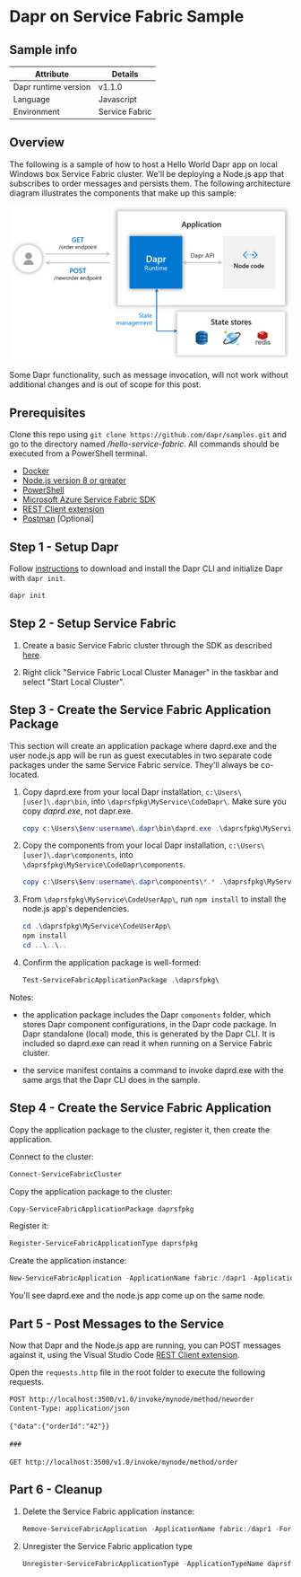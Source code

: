 # Dapr on Service Fabric Sample

## Sample info

| Attribute | Details |
|--------|--------|
| Dapr runtime version | v1.1.0 |
| Language | Javascript |
| Environment | Service Fabric |

## Overview

The following is a sample of how to host a Hello World Dapr app on local Windows box Service Fabric cluster. We'll be deploying a Node.js app that subscribes to order messages and persists them. The following architecture diagram illustrates the components that make up this sample:

![Architecture Diagram](./img/Architecture_Diagram.png)

Some Dapr functionality, such as message invocation, will not work without additional changes and is out of scope for this post.

## Prerequisites

Clone this repo using `git clone https://github.com/dapr/samples.git` and go to the directory named */hello-service-fabric*. All commands should be executed from a PowerShell terminal.

- [Docker](https://docs.docker.com/)
- [Node.js version 8 or greater](https://nodejs.org/en/)
- [PowerShell](https://github.com/powershell/powershell)
- [Microsoft Azure Service Fabric SDK](https://www.microsoft.com/web/handlers/webpi.ashx?command=getinstallerredirect&appid=MicrosoftAzure-ServiceFabric-CoreSDK)
- [REST Client extension](https://marketplace.visualstudio.com/items?itemName=humao.rest-client)
- [Postman](https://www.getpostman.com/) [Optional]

## Step 1 - Setup Dapr

Follow [instructions](https://docs.dapr.io/getting-started/install-dapr/#install-dapr-in-self-hosted-mode) to download and install the Dapr CLI and initialize Dapr with `dapr init`.

```PowerShell
dapr init
```

## Step 2 - Setup Service Fabric

1. Create a basic Service Fabric cluster through the SDK as described [here](https://docs.microsoft.com/azure/service-fabric/service-fabric-get-started).

1. Right click "Service Fabric Local Cluster Manager" in the taskbar and select "Start Local Cluster".

## Step 3 - Create the Service Fabric Application Package

This section will create an application package where daprd.exe and the user node.js app will be run as guest executables in two separate code packages under the same Service Fabric service.  They'll always be co-located.

1. Copy daprd.exe from your local Dapr installation, `c:\Users\[user]\.dapr\bin`, into `\daprsfpkg\MyService\CodeDapr\`.  Make sure you copy _daprd.exe_, not dapr.exe.

   ```PowerShell
   copy c:\Users\$env:username\.dapr\bin\daprd.exe .\daprsfpkg\MyService\CodeDapr\
   ```

1. Copy the components from your local Dapr installation, `c:\Users\[user]\.dapr\components`, into `\daprsfpkg\MyService\CodeDapr\components`.

   ```PowerShell
   copy c:\Users\$env:username\.dapr\components\*.* .\daprsfpkg\MyService\CodeDapr\components\
   ```

1. From `\daprsfpkg\MyService\CodeUserApp\`, run `npm install` to install the node.js app's dependencies.

   ```PowerShell
   cd .\daprsfpkg\MyService\CodeUserApp\
   npm install
   cd ..\..\..
   ```

1. Confirm the application package is well-formed:

   ```PowerShell
   Test-ServiceFabricApplicationPackage .\daprsfpkg\
   ```

Notes:

- the application package includes the Dapr `components` folder, which stores Dapr component configurations, in the Dapr code package.  In Dapr standalone (local) mode, this is generated by the Dapr CLI. It is included so daprd.exe can read it when running on a Service Fabric cluster.

- the service manifest contains a command to invoke daprd.exe with the same args that the Dapr CLI does in the sample.

## Step 4 - Create the Service Fabric Application

Copy the application package to the cluster, register it, then create the application.

Connect to the cluster:

```PowerShell
Connect-ServiceFabricCluster
```

Copy the application package to the cluster:

```PowerShell
Copy-ServiceFabricApplicationPackage daprsfpkg
```

Register it:

```PowerShell
Register-ServiceFabricApplicationType daprsfpkg
```

Create the application instance:

```PowerShell
New-ServiceFabricApplication -ApplicationName fabric:/dapr1 -ApplicationTypeName daprsf -ApplicationTypeVersion 1.0
```

You'll see daprd.exe and the node.js app come up on the same node.

## Part 5 - Post Messages to the Service

Now that Dapr and the Node.js app are running, you can POST messages against it, using the Visual Studio Code [REST Client extension](https://marketplace.visualstudio.com/items?itemName=humao.rest-client).

Open the `requests.http` file in the root folder to execute the following requests.

```text
POST http://localhost:3500/v1.0/invoke/mynode/method/neworder
Content-Type: application/json

{"data":{"orderId":"42"}}

###

GET http://localhost:3500/v1.0/invoke/mynode/method/order
```

## Part 6 - Cleanup

1. Delete the Service Fabric application instance:

   ```PowerShell
   Remove-ServiceFabricApplication -ApplicationName fabric:/dapr1 -Force
   ```

1. Unregister the Service Fabric application type

   ```PowerShell
   Unregister-ServiceFabricApplicationType -ApplicationTypeName daprsf -ApplicationTypeVersion 1.0 -Force
   ```
